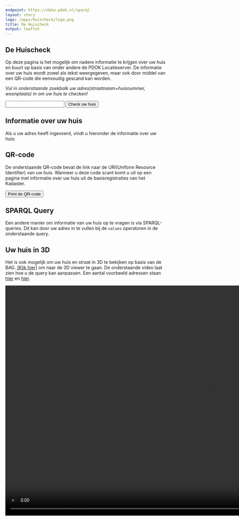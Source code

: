 ```yaml
---
endpoint: https://data.pdok.nl/sparql
layout: story
logo: /apps/huischeck/logo.png
title: De Huischeck
output: leaflet
---
```


<script type="text/javascript" src="/apps/huischeck/jquery.qrcode.min.js"></script>
<script type="text/javascript" src="/apps/huischeck/jquery.qrcode.js"></script>
<script type="text/javascript" src="/apps/huischeck/qrcode.js"></script>


## De Huischeck
Op deze pagina is het mogelijk om nadere informatie te krijgen over uw huis en buurt op basis van onder andere de PDOK Locatieserver.
De informatie over uw huis wordt zowel als tekst weergegeven, maar ook door middel van een QR-code die eenvoudig gescand kan worden.

*Vul in onderstaande zoekbalk uw adres(straatnaam+huisnummer, woonplaats) in om uw huis te checken!*

  <div>
    <input name="q" id="adres" value="">
    <button id='huischeck_now'>Check uw huis</button>
    <script type="text/javascript" src="/apps/huischeck/huischeck_fetch.js"></script>
  </div>

## Informatie over uw huis
Als u uw adres heeft ingevoerd, vindt u hieronder de informatie over uw huis:

<div>
<p id="AdressInfo">
</p>
</div>

## QR-code
De onderstaande QR-code bevat de link naar de URI(Uniform Resource Identifier) van uw huis. Wanneer u deze
code scant komt u uit op een pagina met informatie over uw huis uit de basisregistraties van het Kadaster.

<div id="qrcodeCanvas">

</div>
<button id='printQRcode'>Print de QR-code</button>

## SPARQL Query
Een andere manier om informatie van uw huis op te vragen is via SPARQL-queries. Dit kan
door uw adres in te vullen bij de <code>values</code> operatoren in de onderstaande query.

<query data-endpoint="https://data.pdok.nl/sparql" data-query-ref="huischeck_sparql.rq" data-output="table"></query>

## Uw huis in 3D
Het is ook mogelijk om uw huis en straat in 3D te bekijken op basis van de BAG. <a href="https://stories.triply.cc/kadaster/3d-bag/">[Klik hier]</a>
om naar de 3D viewer te gaan.
De onderstaande video laat zien hoe u de query kan aanpassen. Een aantal voorbeeld adressen staan [hier](https://data.labs.pdok.nl/apps/huischeck/queryResults100best.xlsx) en [hier](https://data.labs.pdok.nl/apps/huischeck/queryResults100bestUnique.xlsx).

<video width="1280" height="720" controls>
  <source src="3Dbag_voorbeeld.mp4" type="video/mp4">
  Your browser does not support the video tag.
</video>
